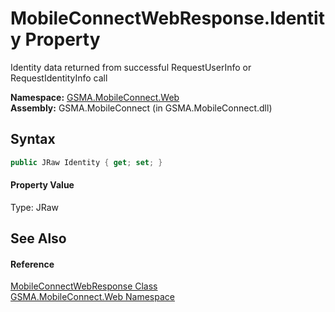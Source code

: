 MobileConnectWebResponse.Identity Property
==========================================
Identity data returned from successful RequestUserInfo or RequestIdentityInfo call

**Namespace:** [GSMA.MobileConnect.Web][1]  
**Assembly:** GSMA.MobileConnect (in GSMA.MobileConnect.dll)

Syntax
------

```csharp
public JRaw Identity { get; set; }
```

#### Property Value
Type: JRaw

See Also
--------

#### Reference
[MobileConnectWebResponse Class][2]  
[GSMA.MobileConnect.Web Namespace][1]  

[1]: ../README.md
[2]: README.md
[3]: ../../_icons/Help.png